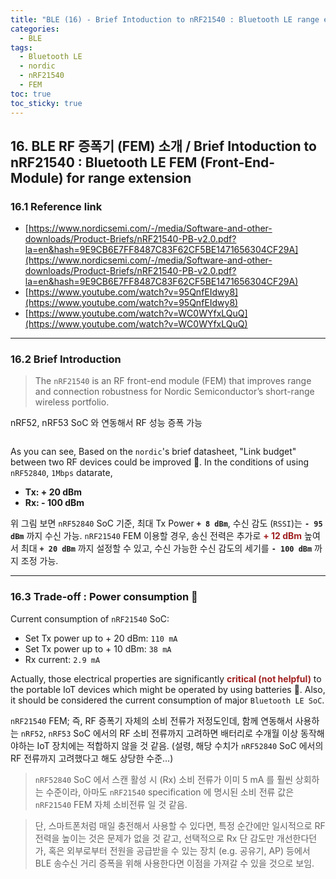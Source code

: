 ```yaml
---
title: "BLE (16) - Brief Intoduction to nRF21540 : Bluetooth LE range extender"
categories:
  - BLE
tags:
  - Bluetooth LE
  - nordic
  - nRF21540
  - FEM
toc: true
toc_sticky: true
---
```


## 16.  BLE RF 증폭기 (FEM) 소개 / Brief Intoduction to nRF21540 : Bluetooth LE FEM (Front-End-Module) for range extension

### 16.1 Reference link 

- [https://www.nordicsemi.com/-/media/Software-and-other-downloads/Product-Briefs/nRF21540-PB-v2.0.pdf?la=en&hash=9E9CB6E7FF8487C83F62CF5BE1471656304CF29A](https://www.nordicsemi.com/-/media/Software-and-other-downloads/Product-Briefs/nRF21540-PB-v2.0.pdf?la=en&hash=9E9CB6E7FF8487C83F62CF5BE1471656304CF29A)
- [https://www.youtube.com/watch?v=95QnfEIdwy8](https://www.youtube.com/watch?v=95QnfEIdwy8)
- [https://www.youtube.com/watch?v=WC0WYfxLQuQ](https://www.youtube.com/watch?v=WC0WYfxLQuQ)

---

### 16.2 Brief Introduction

>The `nRF21540` is an RF front-end module (FEM) that improves range and connection robustness for Nordic Semiconductor’s short-range wireless portfolio. 

nRF52, nRF53 SoC 와 연동해서 RF 성능 증폭 가능

<figure style="width: 100%" class="align-center">
  <img src="{{ site.url }}{{ site.baseurl }}/assets/images/ble-nrf21540-fig1.png" alt="">
</figure>

As you can see, Based on the `nordic`'s brief datasheet, "Link budget" between two RF devices could be improved 📡. In the conditions of using `nRF52840`, `1Mbps` datarate,

* **Tx: + 20 dBm**
* **Rx: - 100 dBm**

위 그림 보면 `nRF52840` SoC 기준, 최대 Tx Power **`+ 8 dBm`**, 수신 감도 (`RSSI`)는 **`- 95 dBm`** 까지 수신 가능. `nRF21540` FEM 이용할 경우, 송신 전력은 추가로 <span style="color:#A02020"><b>+ 12 dBm</b></span> 높여서 최대 **`+ 20 dBm`** 까지 설정할 수 있고, 수신 가능한 수신 감도의 세기를 **`- 100 dBm`** 까지 조정 가능.

---

### 16.3 Trade-off : Power consumption 🔌 

Current consumption of `nRF21540` SoC:

* Set Tx power up to + 20 dBm: `110 mA`
* Set Tx power up to + 10 dBm: `38 mA`
* Rx current: `2.9 mA`

Actually, those electrical properties are significantly <span style="color:#A02020"><b>critical (not helpful)</b></span> to the portable IoT devices which might be operated by using batteries 🔋. Also, it should be considered the current consumption of major `Bluetooth LE SoC`.

`nRF21540` FEM; 즉, RF 증폭기 자체의 소비 전류가 저정도인데, 함께 연동해서 사용하는 `nRF52`, `nRF53` SoC 에서의 RF 소비 전류까지 고려하면 배터리로 수개월 이상 동작해야하는 IoT 장치에는 적합하지 않을 것 같음. (설령, 해당 수치가 `nRF52840` SoC 에서의 RF 전류까지 고려했다고 해도 상당한 수준...)

>`nRF52840` SoC 에서 스캔 활성 시 (Rx) 소비 전류가 이미 5 mA 를 훨씬 상회하는 수준이라, 아마도 `nRF21540` specification 에 명시된 소비 전류 값은 `nRF21540` FEM 자체 소비전류 일 것 같음.

>단, 스마트폰처럼 매일 충전해서 사용할 수 있다면, 특정 순간에만 일시적으로 RF 전력을 높이는 것은 문제가 없을 것 같고, 선택적으로 Rx 단 감도만 개선한다던가, 혹은 외부로부터 전원을 공급받을 수 있는 장치 (e.g. 공유기, AP) 등에서 BLE 송수신 거리 증폭을 위해 사용한다면 이점을 가져갈 수 있을 것으로 보임.
